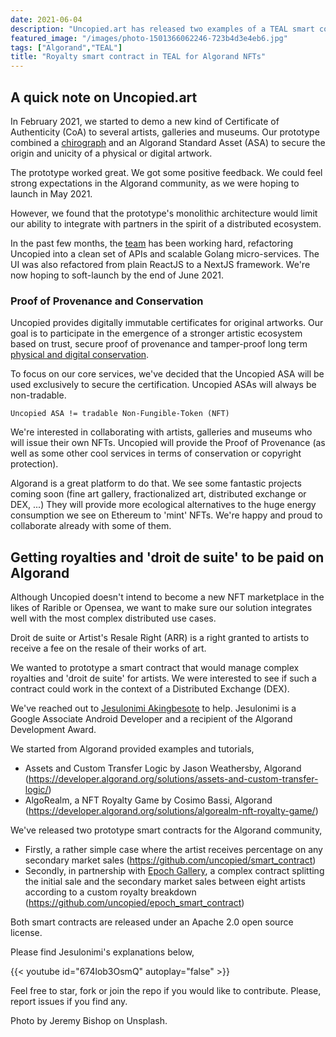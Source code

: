 ```yaml
---
date: 2021-06-04
description: "Uncopied.art has released two examples of a TEAL smart contract to manage artistic royalties and 'droit de suite' on Algorand NFTs."
featured_image: "/images/photo-1501366062246-723b4d3e4eb6.jpg"
tags: ["Algorand","TEAL"]
title: "Royalty smart contract in TEAL for Algorand NFTs"
---
```


## A quick note on Uncopied.art

In February 2021, we started to demo a new kind of Certificate of Authenticity (CoA) to several artists, galleries and museums. 
Our prototype combined a [chirograph](/about/chirograph/) and an Algorand Standard Asset (ASA) to secure the origin and unicity of a physical or digital artwork. 

The prototype worked great. We got some positive feedback. We could feel strong expectations in the Algorand community, as we were hoping to launch in May 2021.

However, we found that the prototype's monolithic architecture would limit our ability to integrate with partners in the spirit of a distributed ecosystem.

In the past few months, the [team](/about/team/) has been working hard, refactoring Uncopied into a clean set of APIs and scalable Golang micro-services. The UI was also refactored from plain ReactJS to a NextJS framework. We're now hoping to soft-launch by the end of June 2021. 

### Proof of Provenance and Conservation

Uncopied provides digitally immutable certificates for original artworks. Our goal is to participate in the emergence of a stronger artistic ecosystem based on trust, secure proof of provenance and tamper-proof long term [physical and digital conservation](/blog/blockchain-museum-collection-inventory/).

To focus on our core services, we've decided that the Uncopied ASA will be used exclusively to secure the certification. 
Uncopied ASAs will always be non-tradable. 

    Uncopied ASA != tradable Non-Fungible-Token (NFT)

We're interested in collaborating with artists, galleries and museums who will issue their own NFTs. Uncopied will provide the Proof of Provenance (as well as some other cool services in terms of conservation or copyright protection). 

Algorand is a great platform to do that. We see some fantastic projects coming soon (fine art gallery, fractionalized art, distributed exchange or DEX, ...) They will provide more ecological alternatives to the huge energy consumption we see on Ethereum to 'mint' NFTs. We're happy and proud to collaborate already with some of them.

## Getting royalties and 'droit de suite' to be paid on Algorand

Although Uncopied doesn't intend to become a new NFT marketplace in the likes of Rarible or Opensea, we want to make sure our solution integrates well with the most complex distributed use cases. 

Droit de suite or Artist's Resale Right (ARR) is a right granted to artists to receive a fee on the resale of their works of art.

We wanted to prototype a smart contract that would manage complex royalties and 'droit de suite' for artists. We were interested to see if such a contract could work in the context of a Distributed Exchange (DEX). 

We've reached out to [Jesulonimi Akingbesote](https://github.com/Jesulonimi21) to help. Jesulonimi is a Google Associate Android Developer and a recipient of the Algorand Development Award.

We started from Algorand provided examples and tutorials,
- Assets and Custom Transfer Logic by Jason Weathersby, Algorand (https://developer.algorand.org/solutions/assets-and-custom-transfer-logic/)
- AlgoRealm, a NFT Royalty Game by Cosimo Bassi, Algorand (https://developer.algorand.org/solutions/algorealm-nft-royalty-game/)

We've released two prototype smart contracts for the Algorand community,
- Firstly, a rather simple case where the artist receives percentage on any secondary market sales (https://github.com/uncopied/smart_contract)
- Secondly, in partnership with [Epoch Gallery](https://epoch.gallery/), a complex contract splitting the initial sale and the secondary market sales between eight artists according to a custom royalty breakdown (https://github.com/uncopied/epoch_smart_contract)

Both smart contracts are released under an Apache 2.0 open source license. 

Please find Jesulonimi's explanations below, 

{{< youtube id="674lob3OsmQ" autoplay="false" >}}

Feel free to star, fork or join the repo if you would like to contribute. Please, report issues if you find any.

Photo by Jeremy Bishop on Unsplash.
 
